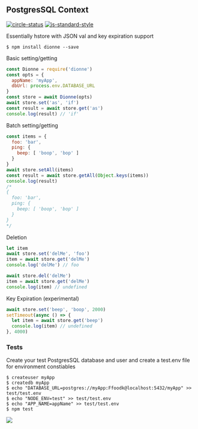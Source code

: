 ## PostgresSQL Context

[![circle-status](https://circleci.com/gh/recursivefunk/dionne.png?circle-token=b071c5f82e8c33880dc87eb169d67434c65531b0)](https://circleci.com/)
[![js-standard-style](https://img.shields.io/badge/code%20style-standard-brightgreen.svg)](http://standardjs.com)

Essentially hstore with JSON val and key expiration support

```
$ npm install dionne --save
```

Basic setting/getting

```javascript
const Dionne = require('dionne')
const opts = {
  appName: 'myApp',
  dbUrl: process.env.DATABASE_URL
}
const store = await Dionne(opts)
await store.set('as', 'if')
const result = await store.get('as')
console.log(result) // 'if'
```

Batch setting/getting

```javascript
const items = {
  foo: 'bar',
  ping: {
    beep: [ 'boop', 'bop' ]
  }
}
await store.setAll(items)
const result = await store.getAll(Object.keys(items))
console.log(result)
/*
{
  foo: 'bar',
  ping: {
    beep: [ 'boop', 'bop' ]
  }
}
*/
```

Deletion

```javascript
let item
await store.set('delMe', 'foo')
item = await store.get('delMe')
console.log('delMe') // foo

await store.del('delMe')
item = await store.get('delMe')
console.log(item) // undefined
```

Key Expiration (experimental)

```javascript
await store.set('beep', 'boop', 2000)
setTimeout(async () => {
  let item = await store.get('beep')
  console.log(item) // undefined
}, 4000)
```

### Tests
Create your test PostgresSQL database and user and create a test.env file for environment constiables

```
$ createuser myApp
$ createdb myApp
$ echo "DATABASE_URL=postgres://myApp:Ffoodk@localhost:5432/myApp" >> test/test.env
$ echo "NODE_ENV=test" >> test/test.env
$ echo "APP_NAME=appName" >> test/test.env
$ npm test
```

![](http://i.imgur.com/yh2In1R.gif)
